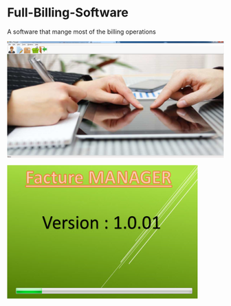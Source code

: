 # Full-Billing-Software
A software that mange most of the billing operations

![alt text](https://github.com/naassiahmed/Full-Billing-Software/blob/master/1.png)

![alt text](https://github.com/naassiahmed/Full-Billing-Software/blob/master/2.png)
